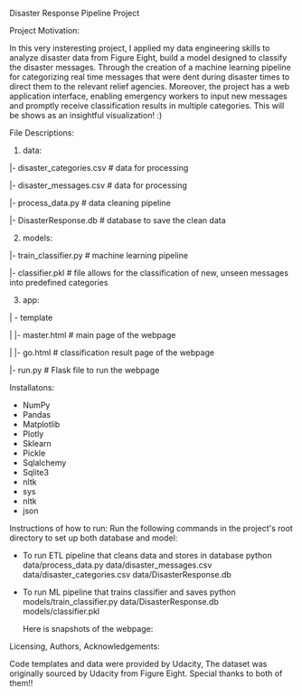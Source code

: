 Disaster Response Pipeline Project

Project Motivation:

In this very insteresting project, I applied my data engineering skills to analyze disaster data from Figure Eight, build a model designed to classify the disaster messages. Through the creation of a machine learning pipeline for categorizing real time messages that were dent during disaster times to direct them to the relevant relief agencies. Moreover, the project has a web application interface, enabling emergency workers to input new messages and promptly receive classification results in multiple categories. This will be shows as  an insightful visualization! :)


File Descriptions:

1. data:

|- disaster_categories.csv # data for processing

|- disaster_messages.csv # data for processing

|- process_data.py # data cleaning pipeline

|- DisasterResponse.db # database to save the clean data

2. models:

|- train_classifier.py # machine learning pipeline

|- classifier.pkl # file allows for the classification of new, unseen messages into predefined categories


3. app:

| - template

| |- master.html # main page of the webpage

| |- go.html # classification result page of the webpage

|- run.py # Flask file to run the webpage


Installatons: 
- NumPy
- Pandas
- Matplotlib
- Plotly
- Sklearn
- Pickle
- Sqlalchemy
- Sqlite3
- nltk
- sys
- nltk
- json

Instructions of how to run:
Run the following commands in the project's root directory to set up both database and model:

- To run ETL pipeline that cleans data and stores in database python data/process_data.py data/disaster_messages.csv data/disaster_categories.csv data/DisasterResponse.db

- To run ML pipeline that trains classifier and saves python models/train_classifier.py data/DisasterResponse.db models/classifier.pkl

  Here is snapshots of the webpage:



Licensing, Authors, Acknowledgements: 

Code templates and data were provided by Udacity, The dataset was originally sourced by Udacity from Figure Eight. Special thanks to both of them!! 

